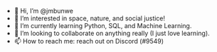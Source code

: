 - 👋 Hi, I’m @jmbunwe
- 👀 I’m interested in space, nature, and social justice!
- 🌱 I’m currently learning Python, SQL, and Machine Learning.
- 💞️ I’m looking to collaborate on anything really (I just love learning).
- 📫 How to reach me: reach out on Discord (#9549)

<!---
jmbunwe/jmbunwe is a ✨ special ✨ repository because its `README.md` (this file) appears on your GitHub profile.
You can click the Preview link to take a look at your changes.
--->

